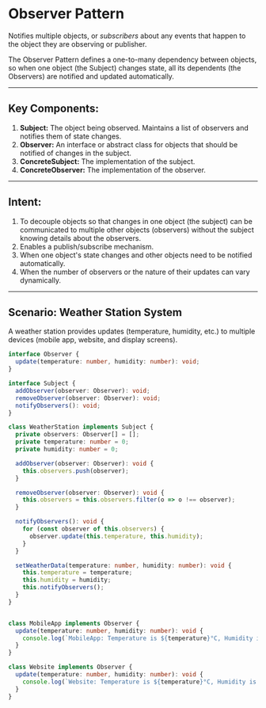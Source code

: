 # Observer Pattern

Notifies multiple objects, or *subscribers* about any events that happen to the object they are observing or publisher. 

The Observer Pattern defines a one-to-many dependency between objects, so when one object (the Subject) changes state, all its dependents (the Observers) are notified and updated automatically.

---

## **Key Components:**

1. **Subject:** The object being observed. Maintains a list of observers and notifies them of state changes.
2. **Observer:** An interface or abstract class for objects that should be notified of changes in the subject.
3. **ConcreteSubject:** The implementation of the subject.
4. **ConcreteObserver:** The implementation of the observer.

---

## **Intent:**

1. To decouple objects so that changes in one object (the subject) can be communicated to multiple other objects (observers) without the subject knowing details about the observers.
2. Enables a publish/subscribe mechanism.
3. When one object's state changes and other objects need to be notified automatically.
4. When the number of observers or the nature of their updates can vary dynamically.

---

## **Scenario: Weather Station System**

A weather station provides updates (temperature, humidity, etc.) to multiple devices (mobile app, website, and display screens).

```ts 
interface Observer {
  update(temperature: number, humidity: number): void;
}

interface Subject {
  addObserver(observer: Observer): void;
  removeObserver(observer: Observer): void;
  notifyObservers(): void;
}

class WeatherStation implements Subject {
  private observers: Observer[] = [];
  private temperature: number = 0;
  private humidity: number = 0;

  addObserver(observer: Observer): void {
    this.observers.push(observer);
  }

  removeObserver(observer: Observer): void {
    this.observers = this.observers.filter(o => o !== observer);
  }

  notifyObservers(): void {
    for (const observer of this.observers) {
      observer.update(this.temperature, this.humidity);
    }
  }

  setWeatherData(temperature: number, humidity: number): void {
    this.temperature = temperature;
    this.humidity = humidity;
    this.notifyObservers();
  }
}


class MobileApp implements Observer {
  update(temperature: number, humidity: number): void {
    console.log(`MobileApp: Temperature is ${temperature}°C, Humidity is ${humidity}%.`);
  }
}

class Website implements Observer {
  update(temperature: number, humidity: number): void {
    console.log(`Website: Temperature is ${temperature}°C, Humidity is ${humidity}%.`);
  }
}


```